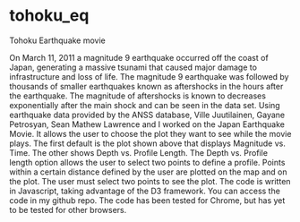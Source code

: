 tohoku_eq
=========

Tohoku Earthquake movie

On March 11, 2011 a magnitude 9 earthquake occurred off the coast of Japan, generating a massive tsunami that caused major damage to infrastructure and loss of life. The magnitude 9 earthquake was followed by thousands of smaller earthquakes known as aftershocks in the hours after the earthquake. The magnitude of aftershocks is known to decreases exponentially after the main shock and can be seen in the data set.  Using earthquake data provided by the ANSS database, Ville Juutilainen, Gayane Petrosyan, Sean Mathew Lawrence and I worked on the Japan Earthquake Movie. It allows the user to choose the plot they want to see while the movie plays. The first default is the plot shown above that displays Magnitude vs. Time. The other shows Depth vs. Profile Length. The Depth vs. Profile length option allows the user to select two points to define a profile. Points within a certain distance defined by the user are plotted on the map and on the plot. The user must select two points to see the plot. The code is written in Javascript, taking advantage of the D3 framework. You can access the code in my github repo. The code has been tested for Chrome, but has yet to be tested for other browsers.

